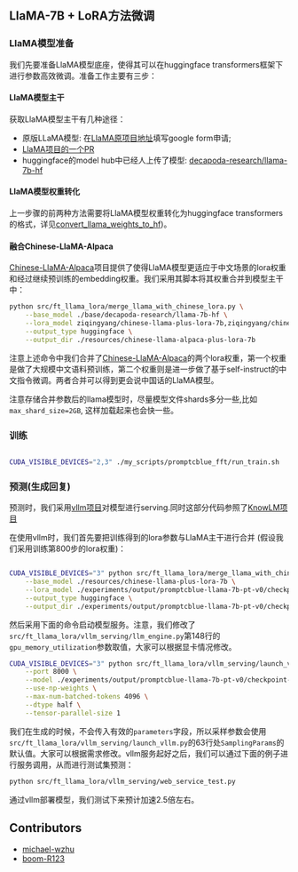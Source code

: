 ## LlaMA-7B + LoRA方法微调

### LlaMA模型准备

我们先要准备LlaMA模型底座，使得其可以在huggingface transformers框架下进行参数高效微调。准备工作主要有三步：

#### LlaMA模型主干

获取LlaMA模型主干有几种途径：
- 原版LLaMA模型: 在[LlaMA原项目地址](https://github.com/facebookresearch/llama)填写google form申请;
- [LlaMA项目的一个PR](https://github.com/facebookresearch/llama/pull/73/files)
- huggingface的model hub中已经人上传了模型: [decapoda-research/llama-7b-hf](https://huggingface.co/decapoda-research/llama-7b-hf)

#### LlaMA模型权重转化

上一步骤的前两种方法需要将LlaMA模型权重转化为huggingface transformers的格式，详见[convert_llama_weights_to_hf](https://github.com/huggingface/transformers/blob/main/src/transformers/models/llama/convert_llama_weights_to_hf.py))。


#### 融合Chinese-LlaMA-Alpaca

[Chinese-LlaMA-Alpaca](https://github.com/ymcui/Chinese-LLaMA-Alpaca/blob/main/README_EN.md)项目提供了使得LlaMA模型更适应于中文场景的lora权重和经过继续预训练的embedding权重。我们采用其脚本将其权重合并到模型主干中：

```bash
python src/ft_llama_lora/merge_llama_with_chinese_lora.py \
    --base_model ./base/decapoda-research/llama-7b-hf \
    --lora_model ziqingyang/chinese-llama-plus-lora-7b,ziqingyang/chinese-alpaca-plus-lora-7b \
    --output_type huggingface \
    --output_dir ./resources/chinese-llama-alpaca-plus-lora-7b

```

注意上述命令中我们合并了[Chinese-LlaMA-Alpaca](https://github.com/ymcui/Chinese-LLaMA-Alpaca)的两个lora权重，第一个权重是做了大规模中文语料预训练，第二个权重则是进一步做了基于self-instruct的中文指令微调。两者合并可以得到更会说中国话的LlaMA模型。

注意存储合并参数后的llama模型时，尽量模型文件shards多分一些,比如`max_shard_size=2GB`, 这样加载起来也会快一些。


### 训练

```bash

CUDA_VISIBLE_DEVICES="2,3" ./my_scripts/promptcblue_fft/run_train.sh

```

### 预测(生成回复)

预测时，我们采用[vllm项目](https://github.com/vllm-project/vllm)对模型进行serving.同时这部分代码参照了[KnowLM项目](https://github.com/zjunlp/KnowLM/tree/main/inference)

在使用vllm时，我们首先要把训练得到的lora参数与LlaMA主干进行合并 (假设我们采用训练第800步的lora权重)：

```bash

CUDA_VISIBLE_DEVICES="3" python src/ft_llama_lora/merge_llama_with_chinese_lora.py \
    --base_model ./resources/chinese-llama-plus-lora-7b \
    --lora_model ./experiments/output/promptcblue-llama-7b-pt-v0/checkpoint-800 \
    --output_type huggingface \
    --output_dir ./experiments/output/promptcblue-llama-7b-pt-v0/checkpoint-800-merge

```

然后采用下面的命令启动模型服务。注意，我们修改了`src/ft_llama_lora/vllm_serving/llm_engine.py`第148行的`gpu_memory_utilization`参数取值，大家可以根据显卡情况修改。

```bash
CUDA_VISIBLE_DEVICES="3" python src/ft_llama_lora/vllm_serving/launch_vllm.py \
    --port 8000 \
    --model ./experiments/output/promptcblue-llama-7b-pt-v0/checkpoint-800-merge \
    --use-np-weights \
    --max-num-batched-tokens 4096 \
    --dtype half \
    --tensor-parallel-size 1

```

我们在生成的时候，不会传入有效的`parameters`字段，所以采样参数会使用`src/ft_llama_lora/vllm_serving/launch_vllm.py`的63行处`SamplingParams`的默认值。大家可以根据需求修改。vllm服务起好之后，我们可以通过下面的例子进行服务调用，从而进行测试集预测：

```bash
python src/ft_llama_lora/vllm_serving/web_service_test.py

```

通过vllm部署模型，我们测试下来预计加速2.5倍左右。




## Contributors

- [michael-wzhu](https://github.com/michael-wzhu)
- [boom-R123](https://github.com/boom-R123)
